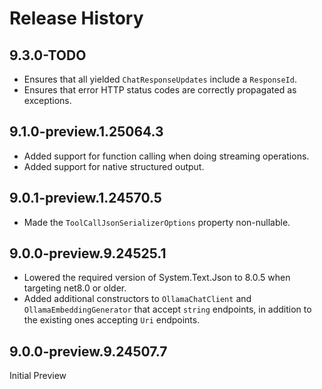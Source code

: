 # Release History

## 9.3.0-TODO

- Ensures that all yielded `ChatResponseUpdates` include a `ResponseId`.
- Ensures that error HTTP status codes are correctly propagated as exceptions.

## 9.1.0-preview.1.25064.3

- Added support for function calling when doing streaming operations.
- Added support for native structured output.

## 9.0.1-preview.1.24570.5

- Made the `ToolCallJsonSerializerOptions` property non-nullable.

## 9.0.0-preview.9.24525.1

- Lowered the required version of System.Text.Json to 8.0.5 when targeting net8.0 or older.
- Added additional constructors to `OllamaChatClient` and `OllamaEmbeddingGenerator` that accept `string` endpoints, in addition to the existing ones accepting `Uri` endpoints.

## 9.0.0-preview.9.24507.7

Initial Preview
